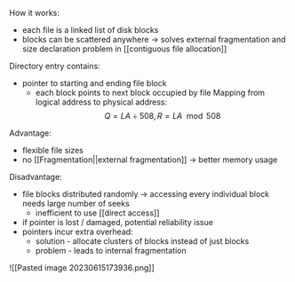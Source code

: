 How it works:
- each file is a linked list of disk blocks
- blocks can be scattered anywhere -> solves external fragmentation and size declaration problem in [[contiguous file allocation]]

Directory entry contains:
- pointer to starting and ending file block
	- each block points to next block occupied by file
Mapping from logical address to physical address:
$$Q = LA \div 508, R = LA \mod 508$$

Advantage:
- flexible file sizes
- no [[Fragmentation||external fragmentation]] -> better memory usage

Disadvantage:
- file blocks distributed randomly -> accessing every individual block needs large number of seeks
	- inefficient to use [[direct access]]
- if pointer is lost / damaged, potential reliability issue
- pointers incur extra overhead:
	- solution - allocate clusters of blocks instead of just blocks
	- problem - leads to internal fragmentation

![[Pasted image 20230615173936.png]]